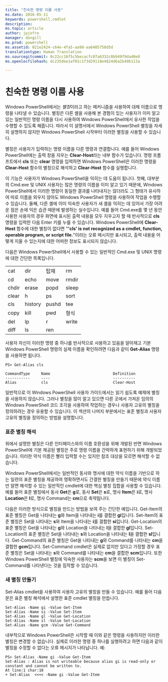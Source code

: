 ```yaml
---
title: "친숙한 명령 이름 사용"
ms.date: 2016-05-11
keywords: powershell,cmdlet
description: 
ms.topic: article
author: jpjofre
manager: dongill
ms.prod: powershell
ms.assetid: 021e2424-c64e-4fa5-aa98-aa6405758d5d
translationtype: Human Translation
ms.sourcegitcommit: 0c22cc16f5c5becacfc07a6332c0b949f9da40e0
ms.openlocfilehash: dc235dee1af01c1f3d29118e4824d6a2b49b113a

---
```


# <a name="using-familiar-command-names"></a>친숙한 명령 이름 사용
Windows PowerShell에서는 *별칭*이라고 하는 메커니즘을 사용하여 대체 이름으로 명령을 나타낼 수 있습니다. 별칭은 다른 셸을 사용해 본 경험이 있는 사용자가 이미 알고 있는 일반적인 명령 이름을 다시 사용하여 Windows PowerShell에서 유사한 작업을 수행할 수 있도록 해줍니다. 따라서 이 설명서에서 Windows PowerShell 별칭을 자세히 설명하지 않지만 Windows PowerShell 시작부터 이러한 별칭을 사용할 수 있습니다.

별칭은 사용자가 입력하는 명령 이름을 다른 명령과 연결합니다. 예를 들어 Windows PowerShell에는 출력 창을 지우는 **Clear-Host**라는 내부 함수가 있습니다. 명령 프롬프트에서 **cls** 또는 **clear** 명령을 입력하면 Windows PowerShell은 이러한 명령을 **Clear-Host** 함수의 별칭으로 해석하고 **Clear-Host** 함수를 실행합니다.

이 기능은 사용자가 Windows PowerShell을 익히는 데 도움이 됩니다. 첫째, 대부분의 Cmd.exe 및 UNIX 사용자는 많은 명령의 이름을 이미 알고 있기 때문에, Windows PowerShell에서 이러한 명령이 동일한 결과를 나타내지는 않더라도 그 형태가 유사하여 따로 이름을 외우지 않아도 Windows PowerShell 명령을 사용하여 작업을 수행할 수 있습니다. 둘째, 다른 셸에 이미 익숙한 사용자가 새 셸을 익히는 데 있어서 가장 어려운 점은 손에 익은 습관 때문에 발생하는 실수입니다. 예를 들어 Cmd.exe를 몇 년 동안 사용한 사용자의 경우 화면에 표시된 출력 내용을 모두 지우고자 할 때 반사적으로 **cls** 명령을 입력한 다음 Enter 키를 누를 수 있습니다. Windows PowerShell에 **Clear-Host** 함수에 대한 별칭이 없다면 "**'cls' is not recognized as a cmdlet, function, operable program, or script file.**"이라는 오류 메시지만 표시되고, 출력 내용을 어떻게 지울 수 있는지에 대한 어떠한 정보도 표시되지 않습니다.

다음은 Windows PowerShell에서 사용할 수 있는 일반적인 Cmd.exe 및 UNIX 명령에 대한 간단한 목록입니다.

|||||
|-|-|-|-|
|cat|dir|탑재|rm|
|cd|echo|move|rmdir|
|chdir|erase|popd|sleep|
|clear|h|ps|sort|
|cls|history|pushd|tee|
|copy|kill|pwd|형식|
|del|lp|r|write|
|diff|ls|ren||

사용자 자신이 이러한 명령 중 하나를 반사적으로 사용하고 있음을 알아채고 기본 Windows PowerShell 명령의 실제 이름을 확인하려면 다음과 같이 **Get-Alias** 명령을 사용하면 됩니다.

```
PS> Get-Alias cls

CommandType     Name                            Definition
-----------     ----                            ----------
Alias           cls                             Clear-Host
```

일반적으로 이 Windows PowerShell 사용자 가이드에서는 읽기 쉽도록 예제에 별칭을 사용하지 않습니다. 그러나 별칭을 많이 알고 있으면 다른 곳에서 가져온 임의의 Windows PowerShell 코드 조각을 사용하여 작업하는 경우나 사용자 고유의 별칭을 정의하려는 경우 유용할 수 있습니다. 이 섹션의 나머지 부분에서는 표준 별칭과 사용자 고유의 별칭을 정의하는 방법을 설명합니다.

### <a name="interpreting-standard-aliases"></a>표준 별칭 해석
위에서 설명한 별칭은 다른 인터페이스와의 이름 호환성을 위해 개발된 반면 Windows PowerShell에 기본 제공된 별칭은 주로 명령 이름을 간략하게 표현하기 위해 개발되었습니다. 이러한 약식 이름은 빨리 입력할 수는 있지만 참조 대상을 모르면 해석할 수 없습니다.

Windows PowerShell에서는 일반적인 동사와 명사에 대한 약식 이름을 기반으로 하는 일련의 표준 별칭을 제공하여 명확하면서도 간결한 별칭을 만들기 때문에 약식 이름만 알면 해석할 수 있는 일반적인 cmdlet에 대한 핵심 별칭 집합을 사용할 수 있습니다. 예를 들어 표준 별칭에서 동사 **Get**은 **g**로, 동사 **Set**은 **s**로, 명사 **Item**은 **i**로, 명사 **Location**은 **l**로, 명사 Command는 **cm**으로 축약됩니다.

다음은 이러한 방식으로 별칭을 만드는 방법을 보여 주는 간단한 예입니다. Get-Item의 표준 별칭은 Get을 나타내는 **g**와 Item을 나타내는 **i**를 결합한 **gi**입니다. Set-Item의 표준 별칭은 Set을 나타내는 **s**와 Item을 나타내는 **i**를 결합한 **si**입니다. Get-Location의 표준 별칭은 Get을 나타내는 **g**와 Location을 나타내는 **l**을 결합한 **gl**입니다. Set-Location의 표준 별칭은 Set을 나타내는 **s**와 Location을 나타내는 **l**을 결합한 **sl**입니다. Get-Command의 표준 별칭은 Get을 나타내는 **g**와 Command를 나타내는 **cm**을 결합한 **gcm**입니다. Set-Command cmdlet은 실제로 없지만 있다고 가정할 경우 표준 별칭은 Set을 나타내는 **s**와 Command를 나타내는 **cm**을 결합한 **scm**입니다. 또한 Windows PowerShell 별칭에 익숙한 사용자는 **scm**을 보면 이 별칭이 Set-Command를 나타낸다는 것을 짐작할 수 있습니다.

### <a name="creating-new-aliases"></a>새 별칭 만들기
Set-Alias cmdlet을 사용하여 사용자 고유의 별칭을 만들 수 있습니다. 예를 들어 다음 문은 표준 별칭 해석에서 설명한 표준 cmdlet 별칭을 만듭니다.

```
Set-Alias -Name gi -Value Get-Item
Set-Alias -Name si -Value Set-Item
Set-Alias -Name gl -Value Get-Location
Set-Alias -Name sl -Value Set-Location
Set-Alias -Name gcm -Value Get-Command
```

내부적으로 Windows PowerShell은 시작할 때 이와 같은 명령을 사용하지만 이러한 별칭은 변경할 수 없습니다. 실제로 이러한 명령 중 하나를 실행하려고 하면 다음과 같이 별칭을 수정할 수 없다는 오류 메시지가 나타납니다. 예:

```
PS> Set-Alias -Name gi -Value Get-Item
Set-Alias : Alias is not writeable because alias gi is read-only or constant and cannot be written to.
At line:1 char:10
+ Set-Alias  <<<< -Name gi -Value Get-Item
```




<!--HONumber=Nov16_HO1-->


